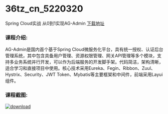 # 36tz_cn_5220320
Spring Cloud实战 从0到1实现AG-Admin
[下载地址](http://www.36tz.cn/article/5220320 "下载地址")
### 课程介绍:
AG-Admin是国内首个基于Spring Cloud微服务化平台，具有统一授权、认证后台管理系统，其中包含具备用户管理、资源权限管理、网关API管理等多个模块，支持多业务系统并行开发，可以作为后端服务的开发脚手架。代码简洁，架构清晰，适合学习和直接项目中使用。核心技术采用Eureka、Fegin、Ribbon、Zuul、Hystrix、Security、JWT Token、Mybatis等主要框架和中间件，前端采用Layui组件。

### 课程截图:
[![download](http://36tz.cn/muke_img/2021_07_2-12.png "下载地址")](http://www.36tz.cn "下载地址")
